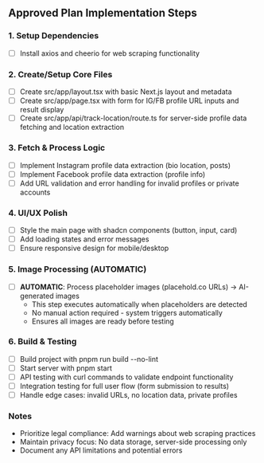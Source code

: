 ## Approved Plan Implementation Steps

### 1. Setup Dependencies
- [ ] Install axios and cheerio for web scraping functionality

### 2. Create/Setup Core Files
- [ ] Create src/app/layout.tsx with basic Next.js layout and metadata
- [ ] Create src/app/page.tsx with form for IG/FB profile URL inputs and result display
- [ ] Create src/app/api/track-location/route.ts for server-side profile data fetching and location extraction

### 3. Fetch & Process Logic
- [ ] Implement Instagram profile data extraction (bio location, posts)
- [ ] Implement Facebook profile data extraction (profile info)
- [ ] Add URL validation and error handling for invalid profiles or private accounts

### 4. UI/UX Polish
- [ ] Style the main page with shadcn components (button, input, card)
- [ ] Add loading states and error messages
- [ ] Ensure responsive design for mobile/desktop

### 5. Image Processing (AUTOMATIC)
- [ ] **AUTOMATIC**: Process placeholder images (placehold.co URLs) → AI-generated images
  - This step executes automatically when placeholders are detected
  - No manual action required - system triggers automatically
  - Ensures all images are ready before testing

### 6. Build & Testing
- [ ] Build project with pnpm run build --no-lint
- [ ] Start server with pnpm start
- [ ] API testing with curl commands to validate endpoint functionality
- [ ] Integration testing for full user flow (form submission to results)
- [ ] Handle edge cases: invalid URLs, no location data, private profiles

### Notes
- Prioritize legal compliance: Add warnings about web scraping practices
- Maintain privacy focus: No data storage, server-side processing only
- Document any API limitations and potential errors